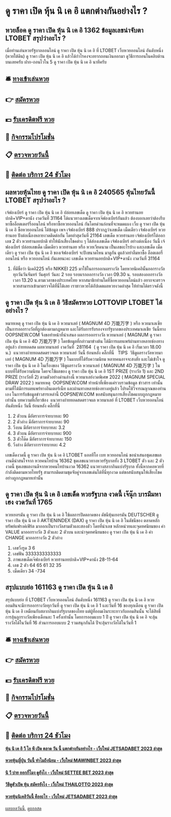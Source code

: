 # ดู ราคา เปิด หุ้น นิ เค อิ แตกต่างกันอย่างไร ?
## หวยล็อค ดู ราคา เปิด หุ้น นิ เค อิ 1362 ข้อมูลเลขน่าจับตา LTOBET สรุปว่าอะไร ?
เมื่อท่านเล่นหวยรัฐบาลออนไลน์ ดู ราคา เปิด หุ้น นิ เค อิ ที่ LTOBET เว็บหวยออนไลน์ อันดับหนึ่ง (หวยใต้ดิน) ดู ราคา เปิด หุ้น นิ เค อิ แล้วได้กำไรคงจะอยากถอนเงินออกมา ดูวิธีการถอนในคลิบด้านบนเลยครับ ฝาก-ถอนไวใน 5 ดู ราคา เปิด หุ้น นิ เค อิ นาทีครับ

## 🛎 [ทางเข้าเล่นหวย](https://bit.ly/3BG5bNw)
## 👉 [สมัครหวย](https://bit.ly/3BG5bNw)
## 💵 [รับเครดิตฟรี หวย](https://bit.ly/3C3mvgS)
## 👑 [กิจกรรมโปรโมชั่น](https://bit.ly/3C3mvgS)
## 📋 [ตรวจหวยวันนี้](https://bit.ly/3C3mvgS)
## 📱 [ติดต่อ บริการ 24 ชัวโมง](https://bit.ly/3C3mvgS)

## ผลหวยหุ้นไทย ดู ราคา เปิด หุ้น นิ เค อิ 240565 หุ้นไทยวันนี้ LTOBET สรุปว่าอะไร ?
เจ้ฟองเบียร์ ดู ราคา เปิด หุ้น นิ เค อิ ปล่อยเลขเด็ด ดู ราคา เปิด หุ้น นิ เค อิ หวยฮานอยปกติ+VIP+ดานัง งวดวันที่ 31164
ได้แนวทางเลขเด็ดจากเจ๊ฟองเบียร์กันแล้ว ต้องบอกเลยว่าต้องรีบหาซื้อล็อตเตอร์รี่ออนไลน์ หรือหาซื้อหวยออนไลน์ กันโดยด่วนก่อนที่จะหมดแผง
เว็บ ดู ราคา เปิด หุ้น นิ เค อิ ซื้อหวยออนไลน์ ได้ข้อมูล เพจ เจ้ฟองเบียร์ 888 ปรากฎว่าเลขเด็ด เม็ดเดียว เจ้ฟองเบียร์ หวยฮานอย ปังต่อเนื่องหลายงวดติดต่อกัน โดยล่าสุดวันที่ 21164 เลขเด็ด หวยฮานอย เจ้ฟองเบียร์ได้ออกเลข 2 ตัว หวยฮานอยปกติ ทำให้นักเสี่ยงโชคต่าง ๆ ได้ส่องเลขเด็ด เจ้ฟองเบียร์ อย่างต่อเนื่อง วันนี้ เจ้ฟองเบียร์ ปล่อยเลขเด็ด เม็ดเดียว หวยฮานอย หรือ หวยเวียดนาม เป็นเลขอะไรบ้าง และเลขเด็ด เม็ดเดียว ดู ราคา เปิด หุ้น นิ เค อิ ของเจ้ฟองเบียร์ จะปังขนาดไหน มาดูกัน ดูแล้วอย่าลืมหาซื้อ ล็อตเตอรี่ออนไลน์ หรือ หวยออนไลน์ กันเลยนะคะ
เลขเด็ด หวยฮานอยปกติ+VIP+ดานัง งวดวันที่ 31164
1. ที่มีชื่อว่า นิเคอิ225 หรือ NIKKEI 225 มาใช้ในการออกผลรางวัล โดยหวยนิเคอินั้นออกรางวัลทุกวันวันจันทร์ วันศุกร์ วันละ 2 รอบ รอบแรกออกรางวัล เวลา 09.30 น. รอบสองออกรางวัล เวลา 13.20 น.ตามเวลาของประเทศไทย หากสมาชิกท่านใดที่ซื้อหวยออนไลน์แล้ว อยากจะตรวจหวยสามารถเข้ามาตรวจได้ที่นี่ได้เลย เราชาวหวยได้อัปเดตผลหวยงวดล่าสุด ให้ท่านได้ตรวจดังนี้

## ดู ราคา เปิด หุ้น นิ เค อิ วิธีสมัครหวย LOTTOVIP LTOBET ได้อย่างไร ?
หมายเหตุ ดู ราคา เปิด หุ้น นิ เค อิ หวยมาเลย์ ( MAGNUM 4D 万能万字 ) หรือ หวยมาเลเซีย เป็นการออกรางวัลที่ถูกต้องตามกฎหมาย และได้รับการรับรองจากรัฐบาลของประเทศมาเลเชีย
วันนี้ทาง OOPSNEW.COM จึงขอทำหน้าที่นำเสนอ ผลการออกรางวัล หวยมาเลย์ ( MAGNUM ดู ราคา เปิด หุ้น นิ เค อิ 4D 万能万字 ) โดยข้อมูลที่กล่าวมาข่างต้น ได้มีการเผยแพร่ผ่านทางหลายช่องทางอยู่แล้ว
ถ่ายทอดสด ผลหวยมาเลย์ งวดวันที่  281164  ( ดู ราคา เปิด หุ้น นิ เค อิ เริ่มเวลา 18.00 น.)
 แนวทางถ่ายทอดสดตรวจผล หวยมาเลย์ วันนี้ ย้อนหลัง คลิ๊กที่นี่  
TIPS  วิธีดูผลรางวัลหวยมาเลย์ ( MAGNUM 4D 万能万字 ) ในแบบที่ได้รับความนิยม
หลายคนอาจจะสงสัย และไม่เข้าใจ ดู ราคา เปิด หุ้น นิ เค อิ ในเรื่องของ วิธีดูผลรางวัล หวยมาเลย์ ( MAGNUM 4D 万能万字 ) ในแบบที่ได้รับความนิยม โดยจะใช้ผลของ ดู ราคา เปิด หุ้น นิ เค อิ 1ST PRIZE (รางวัล 1) และ 2ND PRIZE (รางวัลที่ 2) ตามตัวอย่างด่านล่างนี้
หวยมาเลย์งวดพิเศษ 2022 ( MAGNUM SPECIAL DRAW 2022 )
หมายเหตุ  OOPSNEW.COM ทำหน้าที่เพียงแค่รวบรวมข้อมูล ข่าวสาร เท่านั้น ตามที่ได้มีการเผยแพร่ทางอินเตอร์เน็ท และผ่านทางหลายช่องทางอยู่แล้ว โปรดใช้วิจารณญาณของท่านเอง ในการรับข้อมูลข่าวสารเหล่านี้ OOPSNEW.COM ขอสนับสนุนการเสี่ยงโชคแบบถูกกฎหมายเท่านั้น
บทความที่เกี่ยวข้อง
 แนวทางถ่ายทอดสดตรวจผล หวยมาเลย์ ที่ LTOBET เว็บหวยออนไลน์ อันดับหนึ่ง วันนี้ ย้อนหลัง คลิ๊กที่นี่  
1. 2 ตัวบน มีอัตราการจ่ายบาทละ 90
2. 2 ตัวล่าง มีอัตราการจ่ายบาทละ 90
3. วิ่งบน มีอัตราการจ่ายบาทละ 3.2
4. 3 ตัวบน มีอัตราการจ่ายบาทละ 900
5. 3 ตัวโต๊ด มีอัตราการจ่ายบาทละ 150
6. วิ่งล่าง มีอัตราการจ่ายบาทละ 4.2

เลขเด็ดงวดนี้ ดู ราคา เปิด หุ้น นิ เค อิ LTOBET แอลทีโอ เบท หวยออนไลน์ ขอนำเสนอชุดเลขผลงานดีน่าสนใจจาก หวยคนไทบ้าน 16362 ชุดเลขแนวทางหวยรัฐบาลทั้ง 3 LTOBET ตัว และ 2 ตัวงวดนี้ ชุดเลขผลงานดีจากหวยคนไทบ้านงวด 16362 แนวทางสลากกินแบ่งรัฐบาล ทั้งนี้หากคอหวยที่กำลังติดตามหวยไทยรัฐ สามารถติดตามชุดจับคู่จากเลขเด่นได้ที่นี่ทุกงวด แต่ขอสนับสนุนให้เสี่ยงโชคอย่างถูกกฎหมายเท่านั้น

## ดู ราคา เปิด หุ้น นิ เค อิ เลขเด็ด หวยรัฐบาล งวดนี้ เจ๊นุ๊ก บารมีมหาเฮง งวดวันที่ 1765
หวยเยอรมัน ดู ราคา เปิด หุ้น นิ เค อิ ใช้ผลการปิดตลาดของ ดัชนีหุ้นเยอรมัน DEUTSCHER ดู ราคา เปิด หุ้น นิ เค อิ AKTIENINDEX (DAX) ดู ราคา เปิด หุ้น นิ เค อิ ในดัชนีของ ตลาดหลักทรัพย์แฟรงค์เฟิร์ต มาออกเป็นรางวัลสามตัวและสองตัว โดยที่นำเลข หลักหน่วยและจุดทศนิยมของ ค่า VALUE มาออกรางวัล 3 ตัวและ 2 ตัวบน และนำจุดทศนิยมของ ดู ราคา เปิด หุ้น นิ เค อิ ค่า CHANGE มาออกรางวัล 2 ตัวล่าง
1. เลขวิ่งรูด 3 6
2. เลขฟัน 3333333333333
3. ภาพเลขเด็ดเจ๊ฟองเบียร์ หวยฮานอยปกติ+VIP+ดานัง 28-11-64
4. เลข 2 ตัว 64 65 61 32 35
5. เม็ดเดียว 34 -734

## สรุปแบบย่อ 161163 ดู ราคา เปิด หุ้น นิ เค อิ
สรุปแบบย่อ ที่ LTOBET เว็บหวยออนไลน์ อันดับหนึ่ง 161163 ดู ราคา เปิด หุ้น นิ เค อิ หวยออมสินจะมีการออกรางวัลทุกวันที่ ดู ราคา เปิด หุ้น นิ เค อิ 1 และวันที่ 16 ของทุกเดือน ดู ราคา เปิด หุ้น นิ เค อิ เหมือนกับสลากกินแบ่งรัฐบาลของไทย แต่ผู้ที่ออมเงินระยะยาวกับออมสินนั้น จะได้สิทธิ์การลุ้นถูกรางวัลเพียงเดือนละ 1 ครั้งเท่านั้น โดยการออมแบบ 1 ปี ดู ราคา เปิด หุ้น นิ เค อิ จะลุ้นรางวัลได้ในวันที่ 16 ส่วนการออบแบบ 2 รวมสนุกกันได้ ปีจะลุ้นรางวัลได้ในวันที่ 1

## 🛎 [ทางเข้าเล่นหวย](https://bit.ly/3BG5bNw)
## 👉 [สมัครหวย](https://bit.ly/3BG5bNw)
## 💵 [รับเครดิตฟรี หวย](https://bit.ly/3C3mvgS)
## 👑 [กิจกรรมโปรโมชั่น](https://bit.ly/3C3mvgS)
## 📋 [ตรวจหวยวันนี้](https://bit.ly/3C3mvgS)
## 📱 [ติดต่อ บริการ 24 ชัวโมง](https://bit.ly/3C3mvgS)

#### [หุ้น นิ เค อิ วี ไอ พี เปิด ตลาด วัน นี้ แตกต่างกันอย่างไร - เว็บใหม่ JETSADABET 2023 ล่าสุด](https://atom.io/themes/หุ้น%20นิ%20เค%20อิ%20วี%20ไอ%20พี%20เปิด%20ตลาด%20วัน%20นี้%20แตกต่างกันอย่างไร%20-%20เว็บใหม่%20jetsadabet%202023%20ล่าสุด)
#### [หวยหุ้นญี่ปุ่น วันนี้ ทำไมถึงนิยม - เว็บใหม่ MAWINBET 2023 ล่าสุด](https://atom.io/themes/หวยหุ้นญี่ปุ่น%20วันนี้%20ทำไมถึงนิยม%20-%20เว็บใหม่%20mawinbet%202023%20ล่าสุด)
#### [นิ วี บ่าย ออกกี่โมง ดูยังไง - เว็บใหม่ SETTEE BET 2023 ล่าสุด](https://atom.io/themes/นิ%20วี%20บ่าย%20ออกกี่โมง%20ดูยังไง%20-%20เว็บใหม่%20settee%20bet%202023%20ล่าสุด)
#### [วิธีดูตัวเปิด หุ้น สมัครยังไง - เว็บใหม่ THAILOTTO 2023 ล่าสุด](https://atom.io/themes/วิธีดูตัวเปิด%20หุ้น%20สมัครยังไง%20-%20เว็บใหม่%20thailotto%202023%20ล่าสุด)
#### [หวยหุ้นนิเคอิวันนี้ คืออะไร - เว็บใหม่ JETSADABET 2023 ล่าสุด](https://atom.io/themes/หวยหุ้นนิเคอิวันนี้%20คืออะไร%20-%20เว็บใหม่%20jetsadabet%202023%20ล่าสุด)

[ผลบอลวันนี้](https://siamsport.tv "ผลบอลวันนี้"), [ดูบอลสด](https://siamsport.tv/ดูบอลสด "ดูบอลสด")